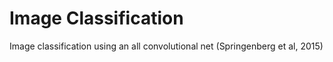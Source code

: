 # Image Classification

Image classification using an all convolutional net (Springenberg et al, 2015)
